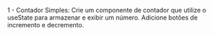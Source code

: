 1 - Contador Simples:
Crie um componente de contador que utilize o useState para armazenar e exibir um número. Adicione botões de incremento e decremento.